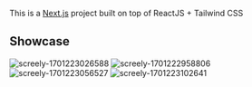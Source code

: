 This is a [Next.js](https://nextjs.org/) project built on top of ReactJS + Tailwind CSS
## Showcase 

![screely-1701223026588](https://github.com/syukranDev/carhub2023_nextjs/assets/51852197/54d71f02-7ce1-43d5-828c-79a9d7355442)
![screely-1701222958806](https://github.com/syukranDev/carhub2023_nextjs/assets/51852197/f0e86716-c5e3-4c52-b5b7-da8e67c1f8ff)
![screely-1701223056527](https://github.com/syukranDev/carhub2023_nextjs/assets/51852197/d7f62046-fbab-49e9-af42-47c76a76a99d)
![screely-1701223102641](https://github.com/syukranDev/carhub2023_nextjs/assets/51852197/53dc2883-1177-4a40-9716-c81f6b2785ce)
